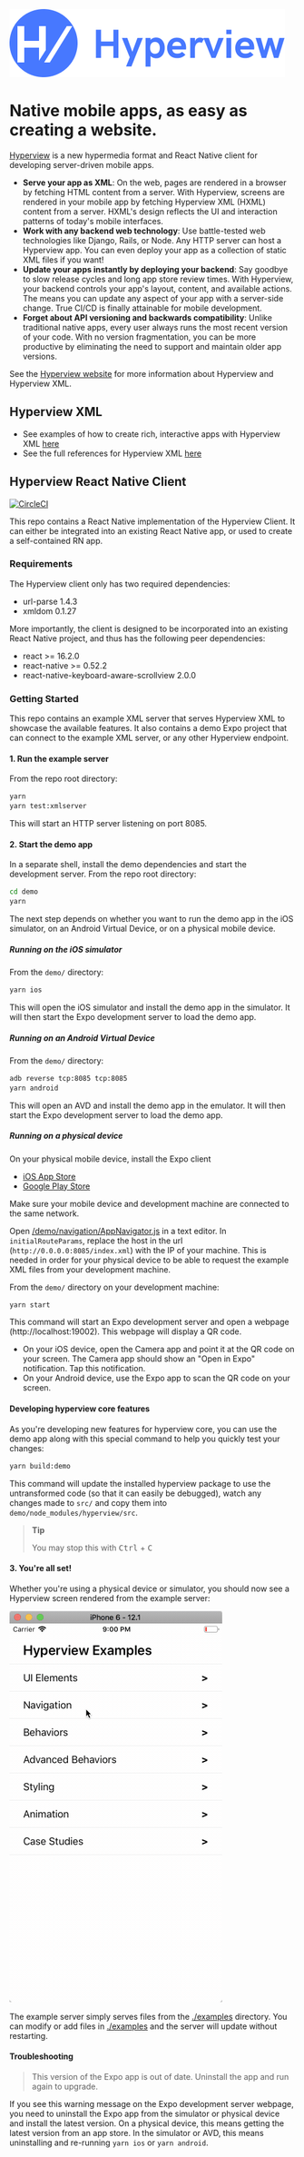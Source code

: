 [![logo](./demo/assets/images/icon_small.png)](https://hyperview.org)

# Native mobile apps, as easy as creating a website.

[Hyperview](https://hyperview.org) is a new hypermedia format and React Native client for developing server-driven mobile apps.

- **Serve your app as XML**: On the web, pages are rendered in a browser by fetching HTML content from a server. With Hyperview, screens are rendered in your mobile app by fetching Hyperview XML (HXML) content from a server. HXML's design reflects the UI and interaction patterns of today's mobile interfaces.
- **Work with any backend web technology**: Use battle-tested web technologies like Django, Rails, or Node. Any HTTP server can host a Hyperview app. You can even deploy your app as a collection of static XML files if you want!
- **Update your apps instantly by deploying your backend**: Say goodbye to slow release cycles and long app store review times. With Hyperview, your backend controls your app's layout, content, and available actions. The means you can update any aspect of your app with a server-side change. True CI/CD is finally attainable for mobile development.
- **Forget about API versioning and backwards compatibility**: Unlike traditional native apps, every user always runs the most recent version of your code. With no version fragmentation, you can be more productive by eliminating the need to support and maintain older app versions.

See the [Hyperview website](https://hyperview.org) for more information about Hyperview and Hyperview XML.

## Hyperview XML

- See examples of how to create rich, interactive apps with Hyperview XML [here](https://hyperview.org/docs/example_navigation)
- See the full references for Hyperview XML [here](https://hyperview.org/docs/reference_screen)

## Hyperview React Native Client

[![CircleCI](https://circleci.com/gh/Instawork/hyperview.svg?style=svg)](https://circleci.com/gh/Instawork/hyperview)

This repo contains a React Native implementation of the Hyperview Client. It can either be integrated into an existing React Native app, or used to create a self-contained RN app.

### Requirements

The Hyperview client only has two required dependencies:

- url-parse 1.4.3
- xmldom 0.1.27

More importantly, the client is designed to be incorporated into an existing React Native project, and thus has the following peer dependencies:

- react >= 16.2.0
- react-native >= 0.52.2
- react-native-keyboard-aware-scrollview 2.0.0

### Getting Started

This repo contains an example XML server that serves Hyperview XML to showcase the available features.
It also contains a demo Expo project that can connect to the example XML server, or any other Hyperview endpoint.

#### 1. Run the example server

From the repo root directory:

```sh
yarn
yarn test:xmlserver
```

This will start an HTTP server listening on port 8085.

#### 2. Start the demo app

In a separate shell, install the demo dependencies and start the development server. From the repo root directory:

```sh
cd demo
yarn
```

The next step depends on whether you want to run the demo app in the iOS simulator, on an Android Virtual Device, or on a physical mobile device.

##### Running on the iOS simulator

From the `demo/` directory:

```sh
yarn ios
```

This will open the iOS simulator and install the demo app in the simulator. It will then start the Expo development server to load the demo app.

##### Running on an Android Virtual Device

From the `demo/` directory:

```sh
adb reverse tcp:8085 tcp:8085
yarn android
```

This will open an AVD and install the demo app in the emulator. It will then start the Expo development server to load the demo app.

##### Running on a physical device

On your physical mobile device, install the Expo client

- [iOS App Store](https://itunes.apple.com/us/app/expo-client/id982107779?mt=8)
- [Google Play Store](https://play.google.com/store/apps/details?id=host.exp.exponent)

Make sure your mobile device and development machine are connected to the same network.

Open [/demo/navigation/AppNavigator.js](/demo/navigation/AppNavigator.js) in a text editor. In `initialRouteParams`, replace the host in the url (`http://0.0.0.0:8085/index.xml`) with the IP of your machine. This is needed in order for your physical device to be able to request the example XML files from your development machine.

From the `demo/` directory on your development machine:

```sh
yarn start
```

This command will start an Expo development server and open a webpage (http://localhost:19002). This webpage will display a QR code.

- On your iOS device, open the Camera app and point it at the QR code on your screen. The Camera app should show an "Open in Expo" notification. Tap this notification.
- On your Android device, use the Expo app to scan the QR code on your screen.

#### Developing hyperview core features

As you're developing new features for hyperview core, you can use the demo app along with this special command to help you quickly test your changes:

```sh
yarn build:demo
```

This command will update the installed hyperview package to use the untransformed code (so that it can easily be debugged), watch any changes made to `src/` and copy them into `demo/node_modules/hyperview/src`.

> **Tip**
>
> You may stop this with <kbd>Ctrl</kbd> + <kbd>C</kbd>

#### 3. You're all set!

Whether you're using a physical device or simulator, you should now see a Hyperview screen rendered from the example server:

![example](./demo/assets/images/example.gif)

The example server simply serves files from the [./examples](/examples) directory. You can modify or add files in [./examples](/examples) and the server will update without restarting.

#### Troubleshooting

> This version of the Expo app is out of date. Uninstall the app and run again to upgrade.

If you see this warning message on the Expo development server webpage, you need to uninstall the Expo app from the simulator or physical device and install the latest version. On a physical device, this means getting the latest version from an app store. In the simulator or AVD, this means uninstalling and re-running `yarn ios` or `yarn android`.
